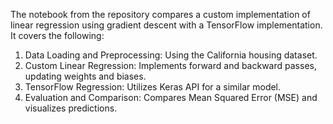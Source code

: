 The notebook from the repository compares a custom implementation of linear regression using gradient descent with a TensorFlow implementation. It covers the following:

1.	Data Loading and Preprocessing: Using the California housing dataset.
2.	Custom Linear Regression: Implements forward and backward passes, updating weights and biases.
3.	TensorFlow Regression: Utilizes Keras API for a similar model.
4.	Evaluation and Comparison: Compares Mean Squared Error (MSE) and visualizes predictions.
